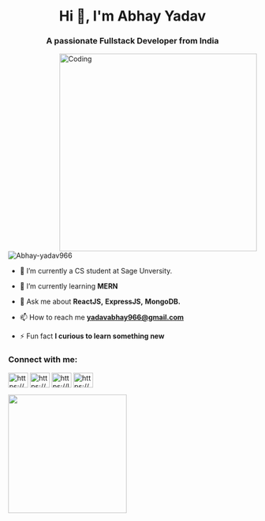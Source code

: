 <h1 align="center">Hi 👋, I'm Abhay Yadav</h1>

<h3 align="center">A passionate Fullstack Developer from India</h3>
<img align= "right" alt="Coding" width= "400" src="https://cdn.dribbble.com/users/1162077/screenshots/3848914/programmer.gif">
<p align="left"> <img src="https://komarev.com/ghpvc/?username=Abhay-yadav966&label=Profile%20views&color=0e75b6&style=flat" alt="Abhay-yadav966" /> </p>

- 🔭 I’m currently a CS student at Sage Unversity.
  
- 🌱 I’m currently learning **MERN**
- 💬 Ask me about **ReactJS,** **ExpressJS,** **MongoDB.**
- 📫 How to reach me **yadavabhay966@gmail.com**
- ⚡ Fun fact **I curious to learn something new**

<h3 align="left">Connect with me:</h3>
<p align="left" >
  <a href="https://www.linkedin.com/in/abhay-yadav-40b42b256/" target="blank"><img align="center" src="https://raw.githubusercontent.com/rahuldkjain/github-profile-readme-generator/master/src/images/icons/Social/linked-in-alt.svg" alt="https://www.linkedin.com/in/abhay-yadav-40b42b256/" height="30" width="40" /></a>
  <a href="https://www.instagram.com/yadavabhay966/" target="blank"><img align="center" src="https://raw.githubusercontent.com/rahuldkjain/github-profile-readme-generator/master/src/images/icons/Social/instagram.svg" alt="https://www.instagram.com/yadavabhay966/" height="30" width="40" /></a>
  <a href="https://leetcode.com/yadavabhay966/" target="blank"><img align="center" src="https://raw.githubusercontent.com/rahuldkjain/github-profile-readme-generator/master/src/images/icons/Social/leet-code.svg" alt="https://leetcode.com/yadavabhay966/" height="30" width="40" /></a>
  <a href="https://discord.com/abhayyadav_87008" target="blank"><img align="center" src="https://raw.githubusercontent.com/rahuldkjain/github-profile-readme-generator/master/src/images/icons/Social/discord.svg" alt="https://discord.com/abhayyadav_87008" height="30" width="40" /></a>
</p>
  

<img width="240" src="https://github-readme-streak-stats.herokuapp.com/?user=Abhay-yadav966&stroke=ffffff&background=1c1917&ring=0891b2&fire=0891b2&currStreakNum=ffffff&currStreakLabel=0891b2&sideNums=ffffff&sideLabels=ffffff&dates=ffffff&hide_border=true" />
